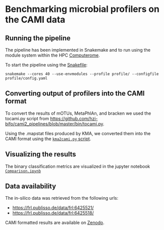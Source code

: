 # Benchmarking microbial profilers on the CAMI data

## Running the pipeline
The pipeline has been implemented in Snakemake and to run using the module system within the HPC [Computerome](https://www.computerome.dk/).

To start the pipeline using the [Snakefile](Snakefile):
```{bash}
snakemake --cores 40 --use-envmodules --profile profile/ --configfile profile/config.yaml
```

## Converting output of profilers into the CAMI format
To convert the results of mOTUs, MetaPhlAn, and bracken we used the tocami.py script from https://github.com/hzi-bifo/cami2_pipelines/blob/master/bin/tocami.py. 

Using the .mapstat files produced by KMA, we converted them into the CAMI format using the [`kma2cami.py` script](kma2cami.py).

## Visualizing the results
The binary classification metrics are visualized in the jupyter notebook [`Comparison.ipynb`](Comparison.ipynb)

## Data availability
The in-silico data was retrieved from the following urls:
* https://frl.publisso.de/data/frl:6425521/
* https://frl.publisso.de/data/frl:6425518/

CAMI formatted results are available on [Zenodo](https://zenodo.org/record/7923775).